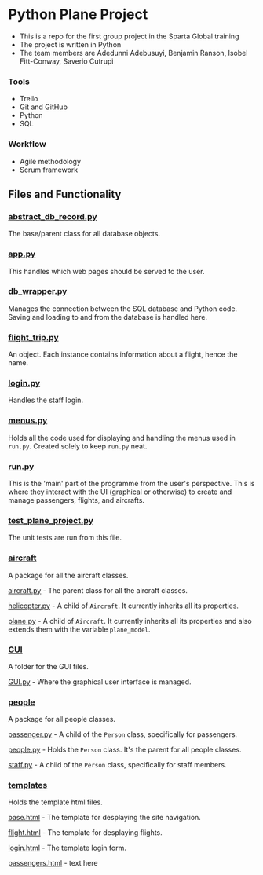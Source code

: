 # Python Plane Project
- This is a repo for the first group project in the Sparta Global training
- The project is written in Python
- The team members are Adedunni Adebusuyi, Benjamin Ranson, Isobel Fitt-Conway, Saverio Cutrupi

### Tools
- Trello
- Git and GitHub
- Python
- SQL

### Workflow
- Agile methodology
- Scrum framework

## Files and Functionality
### [abstract_db_record.py](abstract_db_record.py)
The base/parent class for all database objects.

### [app.py](app.py)
This handles which web pages should be served to the user.

### [db_wrapper.py](db_wrapper.py)
Manages the connection between the SQL database and Python code. Saving and loading to and from the database is handled here.

### [flight_trip.py](flight_trip.py)
An object. Each instance contains information about a flight, hence the name.

### [login.py](login.py)
Handles the staff login.

### [menus.py](menus.py)
Holds all the code used for displaying and handling the menus used in `run.py`. Created solely to keep `run.py` neat.

### [run.py](run.py)
This is the 'main' part of the programme from the user's perspective. This is where they interact with the UI (graphical or otherwise) to create and manage passengers, flights, and aircrafts.

### [test_plane_project.py](test_plane_project.py)
The unit tests are run from this file.

### [aircraft](./aircraft)
A package for all the aircraft classes.

[aircraft.py](./aircraft/aircraft.py) -
The parent class for all the aircraft classes.

[helicopter.py](./aircraft/helicopter.py) -
A child of `Aircraft`. It currently inherits all its properties.

[plane.py](./aircraft/plane.py) -
A child of `Aircraft`. It currently inherits all its properties and also extends them with the variable `plane_model`.

### [GUI](GUI)
A folder for the GUI files.

[GUI.py](./GUI/GUI.py) -
Where the graphical user interface is managed.

### [people](./people)
A package for all people classes.

[passenger.py](./people/passenger.py) -
A child of the `Person` class, specifically for passengers.

[people.py](./people/people.py) -
Holds the `Person` class. It's the parent for all people classes.

[staff.py](./people/staff.py) -
A child of the `Person` class, specifically for staff members.

### [templates](templates)
Holds the template html files.

[base.html](./templates/base.html) -
The template for desplaying the site navigation.

[flight.html](./templates/flight.html) -
The template for desplaying flights.

[login.html](./templates/login.html) -
The template login form.  

[passengers.html](./templates/passengers.html) -
text here
